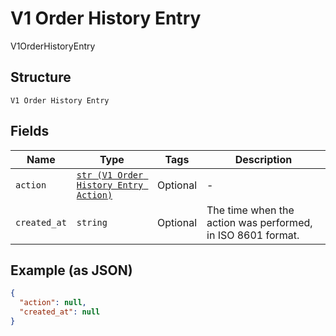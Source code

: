 
# V1 Order History Entry

V1OrderHistoryEntry

## Structure

`V1 Order History Entry`

## Fields

| Name | Type | Tags | Description |
|  --- | --- | --- | --- |
| `action` | [`str (V1 Order History Entry Action)`](../../doc/models/v1-order-history-entry-action.md) | Optional | - |
| `created_at` | `string` | Optional | The time when the action was performed, in ISO 8601 format. |

## Example (as JSON)

```json
{
  "action": null,
  "created_at": null
}
```

